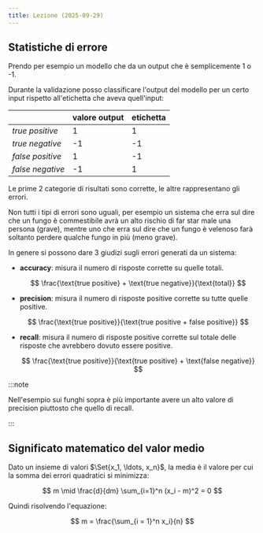 ```yaml
---
title: Lezione (2025-09-29)
---
```


## Statistiche di errore

Prendo per esempio un modello che da un output che è semplicemente 1 o -1.

Durante la validazione posso classificare l'output del modello per un certo
input rispetto all'etichetta che aveva quell'input:

|                  | valore output | etichetta |
| ---------------- | ------------- | --------- |
| _true positive_  | 1             | 1         |
| _true negative_  | -1            | -1        |
| _false positive_ | 1             | -1        |
| _false negative_ | -1            | 1         |

Le prime 2 categorie di risultati sono corrette, le altre rappresentano gli
errori.

Non tutti i tipi di errori sono uguali, per esempio un sistema che erra sul dire
che un fungo è commestibile avrà un alto rischio di far star male una persona
(grave), mentre uno che erra sul dire che un fungo è velenoso farà soltanto
perdere qualche fungo in più (meno grave).

In genere si possono dare 3 giudizi sugli errori generati da un sistema:

- **accuracy**: misura il numero di risposte corrette su quelle totali.

  $$
  \frac{\text{true positive} + \text{true negative}}{\text{total}}
  $$

- **precision**: misura il numero di risposte positive corrette su tutte quelle
  positive.

  $$
  \frac{\text{true positive}}{\text{true positive + false positive}}
  $$

- **recall**: misura il numero di risposte positive corrette sul totale delle
  risposte che avrebbero dovuto essere positive.

  $$
  \frac{\text{true positive}}{\text{true positive} + \text{false negative}}
  $$

:::note

Nell'esempio sui funghi sopra è più importante avere un alto valore di precision
piuttosto che quello di recall.

:::

## Significato matematico del valor medio

Dato un insieme di valori $\Set{x_1, \ldots, x_n}$, la media è il valore per cui
la somma dei errori quadratici si minimizza:

$$
m \mid \frac{d}{dm} \sum_{i=1}^n (x_i - m)^2 = 0
$$

Quindi risolvendo l'equazione:

$$
m = \frac{\sum_{i = 1}^n x_i}{n}
$$
